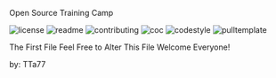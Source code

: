 Open Source Training Camp

![license](http://github.zhangqx.com/file-checker/github/TTa77/OSTC-SS2020-2ndBachelors?path=LICENSE)
![readme](http://github.zhangqx.com/file-checker/github/TTa77/OSTC-SS2020-2ndBachelors?path=README.md)
![contributing](http://github.zhangqx.com/file-checker/github/TTa77/OSTC-SS2020-2ndBachelors?path=CONTRIBUTING.md)
![coc](http://github.zhangqx.com/file-checker/github/TTa77/OSTC-SS2020-2ndBachelors?path=CODE_OF_CONDUCT.md)
![codestyle](http://github.zhangqx.com/file-checker/github/TTa77/OSTC-SS2020-2ndBachelors?path=CODE_STYLE.md)
![pulltemplate](http://github.zhangqx.com/file-checker/github/TTa77/OSTC-SS2020-2ndBachelors?path=.github/PULL_REQUEST_TEMPLATE.md)

The First File
Feel Free to Alter This File
Welcome Everyone!

by: TTa77
